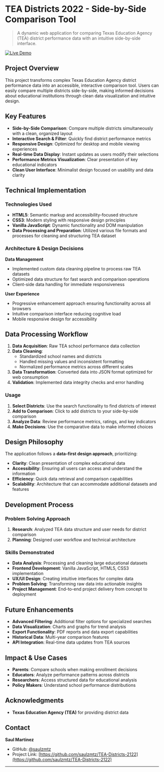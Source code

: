 # TEA Districts 2022 - Side-by-Side Comparison Tool

> A dynamic web application for comparing Texas Education Agency (TEA) district performance data with an intuitive side-by-side interface.

[![Live Demo](https://img.shields.io/badge/Live%20Demo-View%20Application-blue)](https://saulzmtz.github.io/TEA-Districts-2122/)


## Project Overview

This project transforms complex Texas Education Agency district performance data into an accessible, interactive comparison tool. Users can easily compare multiple districts side-by-side, making informed decisions about educational institutions through clean data visualization and intuitive design.

## Key Features

- **Side-by-Side Comparison**: Compare multiple districts simultaneously with a clean, organized layout
- **Interactive Search & Filter**: Quickly find district performance metrics
- **Responsive Design**: Optimized for desktop and mobile viewing experiences
- **Real-time Data Display**: Instant updates as users modify their selections
- **Performance Metrics Visualization**: Clear presentation of key educational indicators
- **Clean User Interface**: Minimalist design focused on usability and data clarity

## Technical Implementation

### Technologies Used
- **HTML5**: Semantic markup and accessibility-focused structure
- **CSS3**: Modern styling with responsive design principles
- **Vanilla JavaScript**: Dynamic functionality and DOM manipulation
- **Data Processing and Preparation**: Utilized various file formats and processes for cleaning and structuring TEA dataset

### Architecture & Design Decisions

**Data Management**
- Implemented custom data cleaning pipeline to process raw TEA datasets
- Optimized data structure for fast search and comparison operations
- Client-side data handling for immediate responsiveness

**User Experience**
- Progressive enhancement approach ensuring functionality across all browsers
- Intuitive comparison interface reducing cognitive load
- Mobile responsive design for accessibility


## Data Processing Workflow

1. **Data Acquisition**: Raw TEA school performance data collection
2. **Data Cleaning**: 
   - Standardized school names and districts
   - Handled missing values and inconsistent formatting
   - Normalized performance metrics across different scales
3. **Data Transformation**: Converted data into JSON format optimized for web consumption
4. **Validation**: Implemented data integrity checks and error handling

### Usage

1. **Select Districts**: Use the search functionality to find districts of interest
2. **Add to Comparison**: Click to add districts to your side-by-side comparison
3. **Analyze Data**: Review performance metrics, ratings, and key indicators
4. **Make Decisions**: Use the comparative data to make informed choices

## Design Philosophy

The application follows a **data-first design approach**, prioritizing:

- **Clarity**: Clean presentation of complex educational data
- **Accessibility**: Ensuring all users can access and understand the information
- **Efficiency**: Quick data retrieval and comparison capabilities
- **Scalability**: Architecture that can accommodate additional datasets and features

## Development Process

### Problem Solving Approach
1. **Research**: Analyzed TEA data structure and user needs for district comparison
2. **Planning**: Designed user workflow and technical architecture

### Skills Demonstrated
- **Data Analysis**: Processing and cleaning large educational datasets
- **Frontend Development**: Vanilla JavaScript, HTML5, CSS3 implementation
- **UX/UI Design**: Creating intuitive interfaces for complex data
- **Problem Solving**: Transforming raw data into actionable insights
- **Project Management**: End-to-end project delivery from concept to deployment

## Future Enhancements

- **Advanced Filtering**: Additional filter options for specialized searches
- **Data Visualization**: Charts and graphs for trend analysis
- **Export Functionality**: PDF reports and data export capabilities
- **Historical Data**: Multi-year comparison features
- **API Integration**: Real-time data updates from TEA sources

## Impact & Use Cases

- **Parents**: Compare schools when making enrollment decisions
- **Educators**: Analyze performance patterns across districts
- **Researchers**: Access structured data for educational analysis
- **Policy Makers**: Understand school performance distributions


## Acknowledgments

- **Texas Education Agency (TEA)** for providing district data


## Contact

**Saul Martinez**
- GitHub: [@saulzmtz](https://github.com/saulzmtz)
- Project Link: [https://github.com/saulzmtz/TEA-Districts-2122](https://github.com/saulzmtz/TEA-Districts-2122)

---


